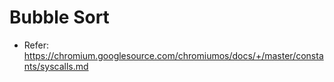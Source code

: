 # Bubble Sort

- Refer: <https://chromium.googlesource.com/chromiumos/docs/+/master/constants/syscalls.md>
